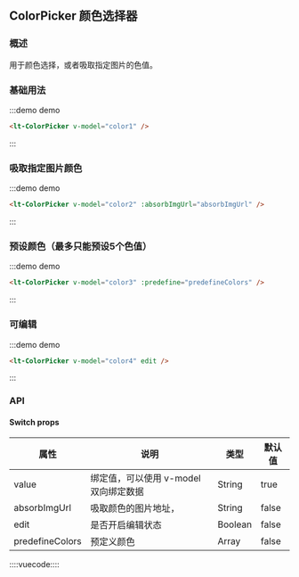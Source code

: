 ## ColorPicker 颜色选择器

### 概述

用于颜色选择，或者吸取指定图片的色值。

### 基础用法

:::demo demo
```html
<lt-ColorPicker v-model="color1" />

```
:::

### 吸取指定图片颜色

:::demo demo
```html
<lt-ColorPicker v-model="color2" :absorbImgUrl="absorbImgUrl" />

```
:::

### 预设颜色（最多只能预设5个色值）

:::demo demo
```html
<lt-ColorPicker v-model="color3" :predefine="predefineColors" />

```
:::

### 可编辑

:::demo demo
```html
<lt-ColorPicker v-model="color4" edit />

```
:::

### API

#### Switch props

属性|说明|类型|默认值
---|---|---|---
value|绑定值，可以使用 v-model 双向绑定数据|String|true
absorbImgUrl|吸取颜色的图片地址，|String|false
edit|是否开启编辑状态|Boolean|false
predefineColors|预定义颜色|Array|false

::::vuecode::::
<script>
export default {
  data() {
    return {
        color1: '#D5E4D1',
        color2: '#D5E4D1',
        color3: '#D5E4D1',
        color4: '#D5E4D1',
        absorbImgUrl: 'https://imgpub.chuangkit.com/designTemplate/2018/09/17/436330385_thumb?v=1587524880000&x-oss-process=image/resize,w_600/format,png',
        predefineColors: [
            '#581ab1',
            '#1ab192',
            '#b1941a',
            '#000000',
            '#fb0000',
        ],
    }
  }
}
</script>